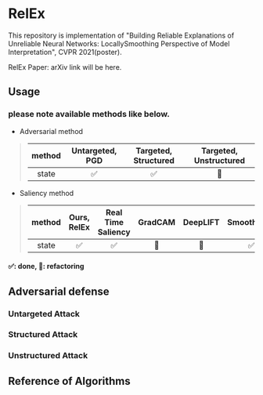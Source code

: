 # RelEx
This repository is implementation of "Building Reliable Explanations of Unreliable Neural Networks: LocallySmoothing Perspective of Model Interpretation", CVPR 2021(poster).

RelEx Paper: arXiv link will be here.

## Usage
### please note available methods like below.
* Adversarial method
> |method|Untargeted, PGD|Targeted, Structured|Targeted, Unstructured|
> |:---:|:---:|:---:|:---:|
> |state|:white_check_mark:|:white_check_mark:|:construction:|
* Saliency method
> |method|Ours, RelEx|Real Time Saliency|GradCAM|DeepLIFT|SmoothGrad|Integrated Gradient|Simple Gradient|
> |:---:|:---:|:---:|:---:|:---:|:---:|:---:|:---:|
> |state|:white_check_mark:|:white_check_mark:|:construction:|:construction:|:white_check_mark:|:white_check_mark:|:construction:|
#### :white_check_mark:: done, :construction:: refactoring


## Adversarial defense
### Untargeted Attack

### Structured Attack

### Unstructured Attack

## Reference of Algorithms